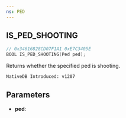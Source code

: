 ```yaml
---
ns: PED
---
```

## IS_PED_SHOOTING

```c
// 0x34616828CD07F1A1 0xE7C3405E
BOOL IS_PED_SHOOTING(Ped ped);
```

Returns whether the specified ped is shooting.

```
NativeDB Introduced: v1207
```

## Parameters
* **ped**:
